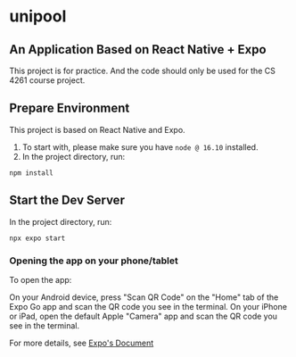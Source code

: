 # unipool
## An Application Based on React Native + Expo

This project is for practice. And the code should only be used for the CS 4261 course project.

## Prepare Environment

This project is based on React Native and Expo.

1. To start with, please make sure you have `node @ 16.10` installed.
2. In the project directory, run:
``` 
npm install
```

## Start the Dev Server
In the project directory, run:
```
npx expo start
```
### Opening the app on your phone/tablet
To open the app:

On your Android device, press "Scan QR Code" on the "Home" tab of the Expo Go app and scan the QR code you see in the terminal.
On your iPhone or iPad, open the default Apple "Camera" app and scan the QR code you see in the terminal.

For more details, see [Expo's Document](https://docs.expo.dev/get-started/create-a-new-app/)
